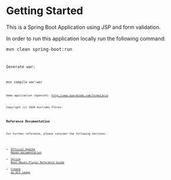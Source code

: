 # Getting Started

This is a Spring Boot Application using JSP and form validation.

In order to run this application locally run the following command:

<code>mvn clean spring-boot:run<code/>

Generate war:

<code>mvn compile war:war<code/>

Demo application (Spanish): http://www.swordcode.com/formulario

Copyright (c) 2020 Euclides Flores.


### Reference Documentation
For further reference, please consider the following sections:

* [Official Apache Maven documentation](https://maven.apache.org/guides/index.html)
* [Spring Boot Maven Plugin Reference Guide](https://docs.spring.io/spring-boot/docs/2.3.2.RELEASE/maven-plugin/reference/html/)
* [Create an OCI image](https://docs.spring.io/spring-boot/docs/2.3.2.RELEASE/maven-plugin/reference/html/#build-image)

